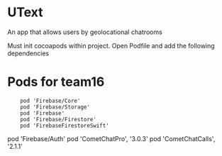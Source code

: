 # UText
An app that allows users by geolocational chatrooms 

Must init cocoapods within project. Open Podfile and add the following dependencies
# Pods for team16
        pod 'Firebase/Core'
        pod 'Firebase/Storage'
        pod 'Firebase'
        pod 'Firebase/Firestore'
        pod 'FirebaseFirestoreSwift'
  pod 'Firebase/Auth'
        pod 'CometChatPro', '3.0.3'
        pod 'CometChatCalls', '2.1.1'
     
